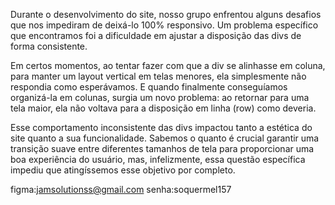 Durante o desenvolvimento do site, nosso grupo enfrentou alguns desafios que nos impediram de deixá-lo 100% responsivo. Um problema específico que encontramos foi a dificuldade em ajustar a disposição das divs de forma consistente.

Em certos momentos, ao tentar fazer com que a div se alinhasse em coluna, para manter um layout vertical em telas menores, ela simplesmente não respondia como esperávamos. E quando finalmente conseguíamos organizá-la em colunas, surgia um novo problema: ao retornar para uma tela maior, ela não voltava para a disposição em linha (row) como deveria.

Esse comportamento inconsistente das divs impactou tanto a estética do site quanto a sua funcionalidade. Sabemos o quanto é crucial garantir uma transição suave entre diferentes tamanhos de tela para proporcionar uma boa experiência do usuário, mas, infelizmente, essa questão específica impediu que atingíssemos esse objetivo por completo.



figma:jamsolutionss@gmail.com
senha:soquermel157